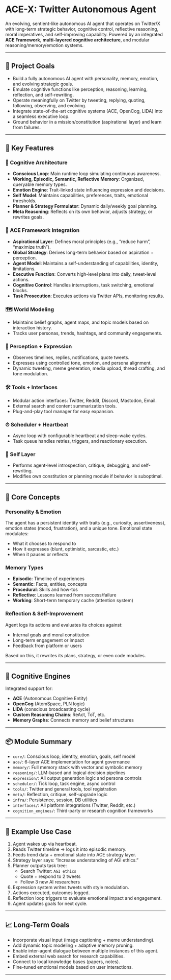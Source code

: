 # ACE-X: Twitter Autonomous Agent

An evolving, sentient-like autonomous AI agent that operates on Twitter/X with long-term strategic behavior, cognitive control, reflective reasoning, moral imperatives, and self-improving capability. Powered by an integrated **ACE Framework**, **multi-layered cognitive architecture**, and modular reasoning/memory/emotion systems.

---

## 🚀 Project Goals

- Build a fully autonomous AI agent with personality, memory, emotion, and evolving strategic goals.
- Emulate cognitive functions like perception, reasoning, learning, reflection, and self-rewriting.
- Operate meaningfully on Twitter by tweeting, replying, quoting, following, observing, and evolving.
- Integrate state-of-the-art cognitive systems (ACE, OpenCog, LIDA) into a seamless executive loop.
- Ground behavior in a mission/constitution (aspirational layer) and learn from failures.

---

## 🧩 Key Features

### 🧠 Cognitive Architecture
- **Conscious Loop**: Main runtime loop simulating continuous awareness.
- **Working, Episodic, Semantic, Reflective Memory**: Organized, queryable memory types.
- **Emotion Engine**: Trait-linked state influencing expression and decisions.
- **Self Model**: Maintains capabilities, preferences, traits, emotional thresholds.
- **Planner & Strategy Formulator**: Dynamic daily/weekly goal planning.
- **Meta Reasoning**: Reflects on its own behavior, adjusts strategy, or rewrites goals.

### 🔁 ACE Framework Integration
- **Aspirational Layer**: Defines moral principles (e.g., “reduce harm”, “maximize truth”).
- **Global Strategy**: Derives long-term behavior based on aspiration + perception.
- **Agent Model**: Maintains a self-understanding of capabilities, identity, limitations.
- **Executive Function**: Converts high-level plans into daily, tweet-level actions.
- **Cognitive Control**: Handles interruptions, task switching, emotional blocks.
- **Task Prosecution**: Executes actions via Twitter APIs, monitoring results.

### 🗺 World Modeling
- Maintains belief graphs, agent maps, and topic models based on interaction history.
- Tracks user personas, trends, hashtags, and community engagements.

### 📡 Perception + Expression
- Observes timelines, replies, notifications, quote tweets.
- Expresses using controlled tone, emotion, and persona alignment.
- Dynamic tweeting, meme generation, media upload, thread crafting, and tone modulation.

### 🛠 Tools + Interfaces
- Modular action interfaces: Twitter, Reddit, Discord, Mastodon, Email.
- External search and content summarization tools.
- Plug-and-play tool manager for easy expansion.

### ⏱ Scheduler + Heartbeat
- Async loop with configurable heartbeat and sleep-wake cycles.
- Task queue handles retries, triggers, and reactionary execution.

### 🧬 Self Layer
- Performs agent-level introspection, critique, debugging, and self-rewriting.
- Modifies own constitution or planning module if behavior is suboptimal.

---

## 🔐 Core Concepts

### Personality & Emotion
The agent has a persistent identity with traits (e.g., curiosity, assertiveness), emotion states (mood, frustration), and a unique tone. Emotional state modulates:
- What it chooses to respond to
- How it expresses (blunt, optimistic, sarcastic, etc.)
- When it pauses or reflects

### Memory Types
- **Episodic**: Timeline of experiences
- **Semantic**: Facts, entities, concepts
- **Procedural**: Skills and how-tos
- **Reflective**: Lessons learned from success/failure
- **Working**: Short-term temporary cache (attention system)

### Reflection & Self-Improvement
Agent logs its actions and evaluates its choices against:
- Internal goals and moral constitution
- Long-term engagement or impact
- Feedback from platform or users

Based on this, it rewrites its plans, strategy, or even code modules.

---

## 🧠 Cognitive Engines

Integrated support for:
- **ACE** (Autonomous Cognitive Entity)
- **OpenCog** (AtomSpace, PLN logic)
- **LIDA** (conscious broadcasting cycle)
- **Custom Reasoning Chains**: ReAct, ToT, etc.
- **Memory Graphs**: Connects memory and belief structures

---

## 📦 Module Summary

- `core/`: Conscious loop, identity, emotion, goals, self model
- `ace/`: 6-layer ACE implementation for agent governance
- `memory/`: Full memory stack with vector and symbolic memory
- `reasoning/`: LLM-based and logical decision pipelines
- `expression/`: All output generation logic and persona controls
- `scheduler/`: Tick loop, task engine, async control
- `tools/`: Twitter and general tools, tool registration
- `meta/`: Reflection, critique, self-upgrade logic
- `infra/`: Persistence, session, DB utilities
- `interfaces/`: All platform integrations (Twitter, Reddit, etc.)
- `cognition_engines/`: Third-party or research cognition frameworks

---

## 🧠 Example Use Case

1. Agent wakes up via heartbeat.
2. Reads Twitter timeline → logs it into episodic memory.
3. Feeds trend data + emotional state into ACE strategy layer.
4. Strategy layer says: “Increase understanding of AGI ethics.”
5. Planner outputs task tree:
   - Search Twitter: `AGI ethics`
   - Quote + respond to 2 tweets
   - Follow 3 new AI researchers
6. Expression system writes tweets with style modulation.
7. Actions executed, outcomes logged.
8. Reflection loop triggers to evaluate emotional impact and engagement.
9. Agent updates goals for next cycle.

---

## 📈 Long-Term Goals

- Incorporate visual input (image captioning + meme understanding).
- Add dynamic topic modeling + adaptive memory pruning.
- Enable inter-agent dialogue between multiple instances of this agent.
- Embed external web search for research capabilities.
- Connect to local knowledge bases (papers, notes).
- Fine-tuned emotional models based on user interactions.

---


